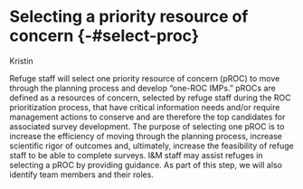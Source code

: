 # Selecting a priority resource of concern {-#select-proc}
Kristin

Refuge staff will select one priority resource of concern (pROC) to move through the planning process and develop “one-ROC IMPs.” pROCs are defined as a resources of concern, selected by refuge staff during the ROC prioritization process, that have critical information needs and/or require management actions to conserve and are therefore the top candidates for associated survey development. The purpose of selecting one pROC is to increase the efficiency of moving through the planning process, increase scientific rigor of outcomes and, ultimately, increase the feasibility of refuge staff to be able to complete surveys. I&M staff may assist refuges in selecting a pROC by providing guidance. As part of this step, we will also identify team members and their roles.   
